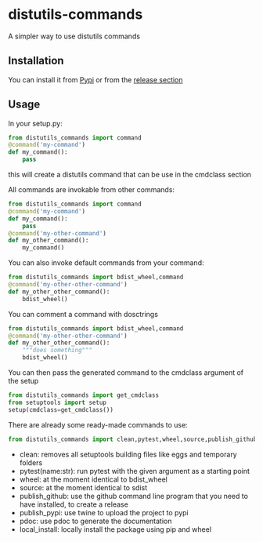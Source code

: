 # distutils-commands
A simpler way to use distutils commands

## Installation

You can install it from [Pypi](https://pypi.org/project/distutils-commands) or from the
[release section](https://github.com/RikyIsola/distutils-commands/releases)

## Usage

In your setup.py:
```python
from distutils_commands import command
@command('my-command')
def my_command():
    pass
```
this will create a distutils command that can be use in the cmdclass section

All commands are invokable from other commands:
```python
from distutils_commands import command
@command('my-command')
def my_command():
    pass
@command('my-other-command')
def my_other_command():
    my_command()
```

You can also invoke default commands from your command:
```python
from distutils_commands import bdist_wheel,command
@command('my-other-other-command')
def my_other_other_command():
    bdist_wheel()
```

You can comment a command with dosctrings
```python
from distutils_commands import bdist_wheel,command
@command('my-other-other-command')
def my_other_other_command():
    """does something"""
    bdist_wheel()
```

You can then pass the generated command to the cmdclass argument of the setup
```python
from distutils_commands import get_cmdclass
from setuptools import setup
setup(cmdclass=get_cmdclass())
```

There are already some ready-made commands to use:
```python
from distutils_commands import clean,pytest,wheel,source,publish_github,publish_pypi,pdoc
```
- clean: removes all setuptools building files like eggs and temporary folders
- pytest(name:str): run pytest with the given argument as a starting point
- wheel: at the moment identical to bdist_wheel
- source: at the moment identical to sdist
- publish_github: use the github command line program that you need to have installed, to create a release
- publish_pypi: use twine to upload the project to pypi
- pdoc: use pdoc to generate the documentation
- local_install: locally install the package using pip and wheel

